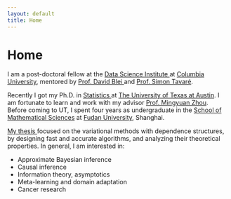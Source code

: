 ```yaml
---
layout: default
title: Home
---
```


<div>
 <h1 class="page-title">Home</h1>
</div>

<div>
<div class="row">
  <p>
 <p> I am a post-doctoral fellow at the <a href="https://datascience.columbia.edu">Data Science Institute </a> at <a href="https://www.columbia.edu">Columbia University</a>, mentored by <a href="http://www.cs.columbia.edu/~blei/">Prof. David Blei </a> and <a href="http://www.damtp.cam.ac.uk/user/st321/Columbia.html">Prof. Simon Tavaré</a>.</p>
 
Recently I got my Ph.D. in <a href="https://stat.utexas.edu">Statistics </a> at <a href="https://www.utexas.edu">The University of Texas at Austin</a>. I am fortunate to learn and work with my advisor
  <a href="https://mingyuanzhou.github.io">Prof. Mingyuan Zhou</a>.  Before coming to UT, I spent four years as undergraduate in the <a href="http://math.fudan.edu.cn/olden/Index.htm"> School of Mathematical Sciences</a> at <a href="http://www.fudan.edu.cn/en/"> Fudan University</a>, Shanghai. </p>
  
 <p> <a href="https://mingzhang-yin.github.io/assets/pdfs/YIN-DISSERTATION-2020.pdf">My thesis </a> focused on the variational methods with dependence structures, by designing fast and accurate algorithms, and analyzing their theoretical properties. In general, I am interested in: </p>
  <p>
  <ul>
   <li> Approximate Bayesian inference </li>
   <li> Causal inference </li>
   <li> Information theory, asymptotics </li>
   <li> Meta-learning and domain adaptation</li>
   <li> Cancer research</li>
  </ul>
  


